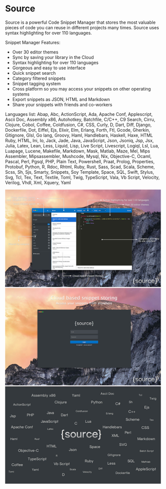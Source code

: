 # Source

Source is a powerful Code Snippet Manager that stores the most valuable pieces of code you can reuse in different projects many times. Source uses syntax highlighting for over 110 languages.

Snippet Manager Features:

- Over 30 editor themes
- Sync by saving your library in the Cloud
- Syntax highlighting for over 110 languages
- Gorgeous and easy to use interface
- Quick snippet search
- Category filtered snippets
- Snippet tagging system
- Cross platform so you may access your snippets on other operating systems
- Export snippets as JSON, HTML and Markdown
- Share your snippets with friends and co-workers

Languages list:
Abap, Abc, ActionScript, Ada, Apache Conf, Applescript, Ascii Doc, Assembly x86, Autohotkey, Batchfile, C/C++, C9 Search, Cirru, Clojure, Cobol, Coffee, Coldfusion, C#, CSS, Curly, D, Dart, Diff, Django, Dockerfile, Dot, Eiffel, Ejs, Elixir, Elm, Erlang, Forth, Ftl, Gcode, Gherkin, Gitignore, Glsl, Go lang, Groovy, Haml, Handlebars, Haskell, Haxe, HTML Ruby, HTML, Ini, Io, Jack, Jade, Java, JavaScript, Json, Jsoniq, Jsp, Jsx, Julia, Latex, Lean, Less, Liquid, Lisp, Live Script, Livescript, Logiql, Lsl, Lua, Luapage, Lucene, Makefile, Markdown, Mask, Matlab, Maze, Mel, Mips Assembler, Mipsassembler, Mushcode, Mysql, Nix, Objective-C, Ocaml, Pascal, Perl, Pgsql, PHP, Plain Text, Powershell, Praat, Prolog, Properties, Protobuf, Python, R, Rdoc, Rhtml, Ruby, Rust, Sass, Scad, Scala, Scheme, Scss, Sh, Sjs, Smarty, Snippets, Soy Template, Space, SQL, Swift, Stylus, Svg, Tcl, Tex, Text, Textile, Toml, Twig, TypeScript, Vala, Vb Script, Velocity, Verilog, Vhdl, Xml, Xquery, Yaml

![](app1.jpg)
![](app2.jpg)
![](app3.jpg)